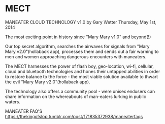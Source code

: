 # MECT
MANEATER CLOUD TECHNOLOGY v1.0 by Gary Wetter
Thursday, May 1st, 2014

The most exciting point in history since "Mary Mary v1.0" and beyond(!)

Our top secret algorithm, searches the airwaves for signals from "Mary Mary v2.0"(hollaback app), processes them and sends 
out a fair warning to men and women approaching dangerous encounters with maneaters.

The MECT harnesses the power of flash boy, geo-location, wi-fi, cellular, cloud and bluetooth technologies 
and hones their untapped abilities in order to restore balance to the force - the most viable solution available to 
thwart the evil "Mary Mary v2.0"(hollaback app).

The technology also offers a community pool - were unisex endusers can share information on the whereabouts of man-eaters 
lurking in public waters.

MANEATER FAQ'S
https://thekingofslop.tumblr.com/post/171835372938/maneaterfaqs
